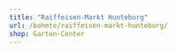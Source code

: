 ```yaml
---
title: "Raiffeisen-Markt Hunteburg"
url: /bohmte/raiffeisen-markt-hunteburg/
shop: Garten-Center
---
```


